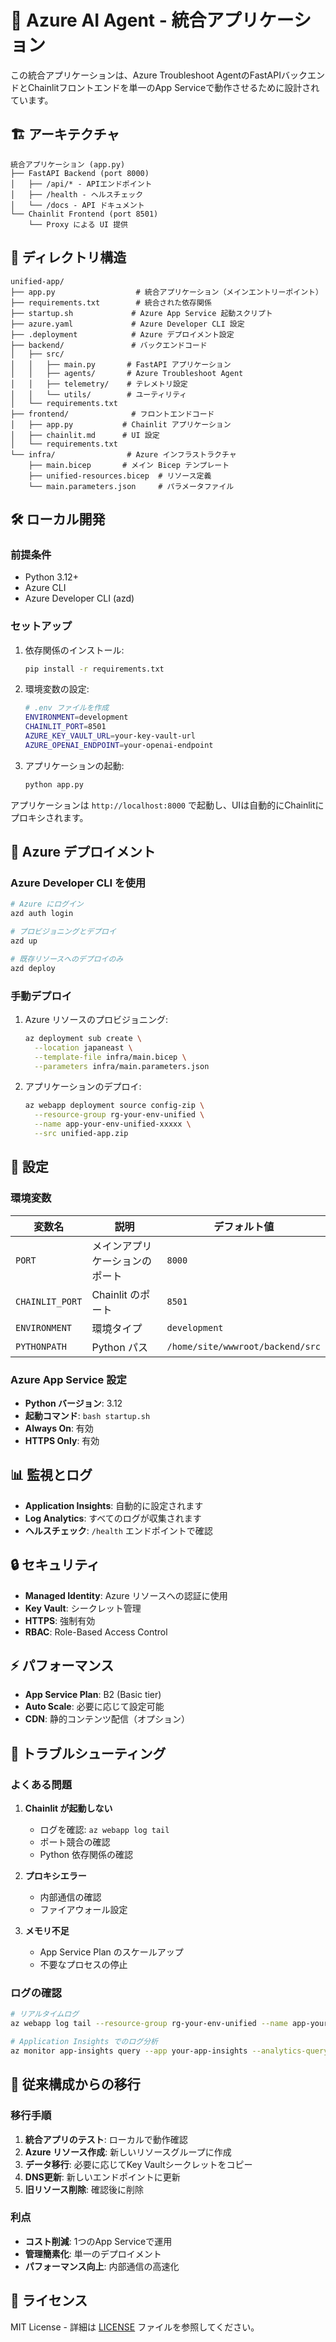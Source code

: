# 🚀 Azure AI Agent - 統合アプリケーション

この統合アプリケーションは、Azure Troubleshoot AgentのFastAPIバックエンドとChainlitフロントエンドを単一のApp Serviceで動作させるために設計されています。

## 🏗️ アーキテクチャ

```
統合アプリケーション (app.py)
├── FastAPI Backend (port 8000)
│   ├── /api/* - APIエンドポイント
│   ├── /health - ヘルスチェック
│   └── /docs - API ドキュメント
└── Chainlit Frontend (port 8501)
    └── Proxy による UI 提供
```

## 📁 ディレクトリ構造

```
unified-app/
├── app.py                  # 統合アプリケーション（メインエントリーポイント）
├── requirements.txt        # 統合された依存関係
├── startup.sh             # Azure App Service 起動スクリプト
├── azure.yaml             # Azure Developer CLI 設定
├── .deployment            # Azure デプロイメント設定
├── backend/               # バックエンドコード
│   ├── src/
│   │   ├── main.py       # FastAPI アプリケーション
│   │   ├── agents/       # Azure Troubleshoot Agent
│   │   ├── telemetry/    # テレメトリ設定
│   │   └── utils/        # ユーティリティ
│   └── requirements.txt
├── frontend/              # フロントエンドコード
│   ├── app.py           # Chainlit アプリケーション
│   ├── chainlit.md      # UI 設定
│   └── requirements.txt
└── infra/                # Azure インフラストラクチャ
    ├── main.bicep       # メイン Bicep テンプレート
    ├── unified-resources.bicep  # リソース定義
    └── main.parameters.json     # パラメータファイル
```

## 🛠️ ローカル開発

### 前提条件

- Python 3.12+
- Azure CLI
- Azure Developer CLI (azd)

### セットアップ

1. 依存関係のインストール:
   ```bash
   pip install -r requirements.txt
   ```

2. 環境変数の設定:
   ```bash
   # .env ファイルを作成
   ENVIRONMENT=development
   CHAINLIT_PORT=8501
   AZURE_KEY_VAULT_URL=your-key-vault-url
   AZURE_OPENAI_ENDPOINT=your-openai-endpoint
   ```

3. アプリケーションの起動:
   ```bash
   python app.py
   ```

アプリケーションは `http://localhost:8000` で起動し、UIは自動的にChainlitにプロキシされます。

## 🚀 Azure デプロイメント

### Azure Developer CLI を使用

```bash
# Azure にログイン
azd auth login

# プロビジョニングとデプロイ
azd up

# 既存リソースへのデプロイのみ
azd deploy
```

### 手動デプロイ

1. Azure リソースのプロビジョニング:
   ```bash
   az deployment sub create \
     --location japaneast \
     --template-file infra/main.bicep \
     --parameters infra/main.parameters.json
   ```

2. アプリケーションのデプロイ:
   ```bash
   az webapp deployment source config-zip \
     --resource-group rg-your-env-unified \
     --name app-your-env-unified-xxxxx \
     --src unified-app.zip
   ```

## 🔧 設定

### 環境変数

| 変数名 | 説明 | デフォルト値 |
|--------|------|-------------|
| `PORT` | メインアプリケーションのポート | `8000` |
| `CHAINLIT_PORT` | Chainlit のポート | `8501` |
| `ENVIRONMENT` | 環境タイプ | `development` |
| `PYTHONPATH` | Python パス | `/home/site/wwwroot/backend/src` |

### Azure App Service 設定

- **Python バージョン**: 3.12
- **起動コマンド**: `bash startup.sh`
- **Always On**: 有効
- **HTTPS Only**: 有効

## 📊 監視とログ

- **Application Insights**: 自動的に設定されます
- **Log Analytics**: すべてのログが収集されます
- **ヘルスチェック**: `/health` エンドポイントで確認

## 🔒 セキュリティ

- **Managed Identity**: Azure リソースへの認証に使用
- **Key Vault**: シークレット管理
- **HTTPS**: 強制有効
- **RBAC**: Role-Based Access Control

## ⚡ パフォーマンス

- **App Service Plan**: B2 (Basic tier)
- **Auto Scale**: 必要に応じて設定可能
- **CDN**: 静的コンテンツ配信（オプション）

## 🐛 トラブルシューティング

### よくある問題

1. **Chainlit が起動しない**
   - ログを確認: `az webapp log tail`
   - ポート競合の確認
   - Python 依存関係の確認

2. **プロキシエラー**
   - 内部通信の確認
   - ファイアウォール設定

3. **メモリ不足**
   - App Service Plan のスケールアップ
   - 不要なプロセスの停止

### ログの確認

```bash
# リアルタイムログ
az webapp log tail --resource-group rg-your-env-unified --name app-your-env-unified-xxxxx

# Application Insights でのログ分析
az monitor app-insights query --app your-app-insights --analytics-query "traces | limit 100"
```

## 🔄 従来構成からの移行

### 移行手順

1. **統合アプリのテスト**: ローカルで動作確認
2. **Azure リソース作成**: 新しいリソースグループに作成
3. **データ移行**: 必要に応じてKey Vaultシークレットをコピー
4. **DNS更新**: 新しいエンドポイントに更新
5. **旧リソース削除**: 確認後に削除

### 利点

- **コスト削減**: 1つのApp Serviceで運用
- **管理簡素化**: 単一のデプロイメント
- **パフォーマンス向上**: 内部通信の高速化

## 📝 ライセンス

MIT License - 詳細は [LICENSE](../LICENSE) ファイルを参照してください。